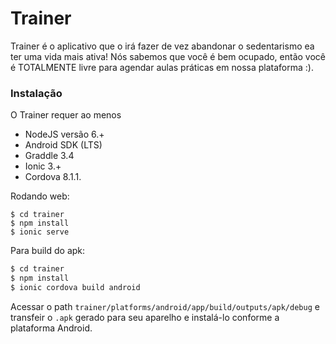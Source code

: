 # Trainer



Trainer é o aplicativo que o irá fazer de vez abandonar o sedentarismo ea ter uma vida mais ativa! Nós sabemos que você é bem ocupado, então você é TOTALMENTE livre para agendar aulas práticas em nossa plataforma :).

### Instalação

O Trainer requer ao menos 
* NodeJS versão 6.+
* Android SDK (LTS)
* Graddle 3.4 
* Ionic 3.+ 
* Cordova 8.1.1.

Rodando web:
```
$ cd trainer
$ npm install
$ ionic serve
```

Para build do apk: 

```sh
$ cd trainer
$ npm install
$ ionic cordova build android
```
Acessar o path ```trainer/platforms/android/app/build/outputs/apk/debug``` e transfeir o `.apk` gerado para seu aparelho e instalá-lo conforme a plataforma Android.

